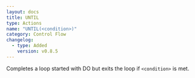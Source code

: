 ```yaml
---
layout: docs
title: UNTIL
type: Actions
name: "UNTIL(<condition>)"
category: Control Flow
changelog:
  - type: Added
    version: v0.8.5
---
```

Completes a loop started with DO but exits the loop if `<condition>` is met.
